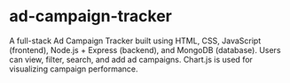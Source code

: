 # ad-campaign-tracker
A full-stack Ad Campaign Tracker built using HTML, CSS, JavaScript (frontend), Node.js + Express (backend), and MongoDB (database). Users can view, filter, search, and add ad campaigns. Chart.js is used for visualizing campaign performance.
